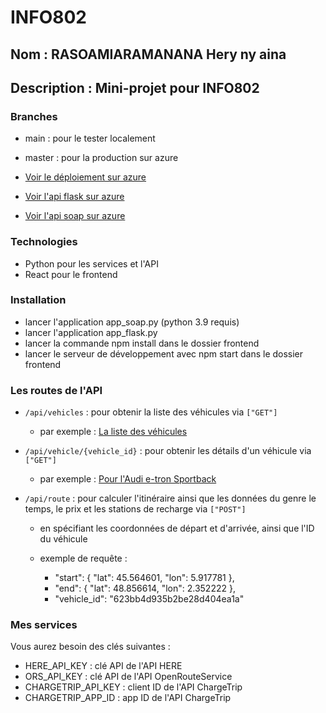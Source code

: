 # INFO802
## Nom : RASOAMIARAMANANA Hery ny aina
## Description : Mini-projet pour INFO802


### Branches
- main : pour le tester localement
- master : pour la production sur azure

- [Voir le déploiement sur azure](https://proud-bay-09dfe3a1e.4.azurestaticapps.net)
- [Voir l'api flask sur azure](https://flaskapp-e0a6a8cxe9bmffdu.francecentral-01.azurewebsites.net)
- [Voir l'api soap sur azure](https://soap-fca9amdze0b7fudw.francecentral-01.azurewebsites.net)

### Technologies
- Python pour les services et l'API 
- React pour le frontend


### Installation
- lancer l'application app_soap.py (python 3.9 requis)
- lancer l'application app_flask.py
- lancer la commande npm install dans le dossier frontend
- lancer le serveur de développement avec npm start dans le dossier frontend


### Les routes de l'API

* `/api/vehicles` : pour obtenir la liste des véhicules via `["GET"]`
	+ par exemple :  [La liste des véhicules](https://flaskapp-e0a6a8cxe9bmffdu.francecentral-01.azurewebsites.net/api/vehicles)
	
* `/api/vehicle/{vehicle_id}` : pour obtenir les détails d'un véhicule via `["GET"]`
	+ par exemple : [Pour l'Audi e-tron Sportback](https://flaskapp-e0a6a8cxe9bmffdu.francecentral-01.azurewebsites.net/api/vehicle/623bb4d935b2be28d404ea1a)

* `/api/route` : pour calculer l'itinéraire ainsi que les données du genre le temps, le prix et les stations de recharge via `["POST"]`

	+ en spécifiant les coordonnées de départ et d'arrivée, ainsi que l'ID du véhicule

	+ exemple de requête :
		
		* "start": {
			"lat": 45.564601,
			"lon": 5.917781
		  },
		* "end": {
			"lat": 48.856614,
			"lon": 2.352222
		  },
		* "vehicle_id": "623bb4d935b2be28d404ea1a"
		

### Mes services

Vous aurez besoin des clés suivantes :
- HERE_API_KEY : clé API de l'API HERE
- ORS_API_KEY : clé API de l'API OpenRouteService
- CHARGETRIP_API_KEY : client ID de l'API ChargeTrip
- CHARGETRIP_APP_ID : app ID de l'API ChargeTrip
